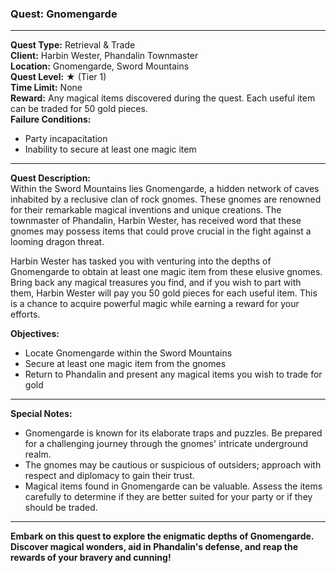 ### Quest: **Gnomengarde**

---

**Quest Type:** Retrieval & Trade  
**Client:** Harbin Wester, Phandalin Townmaster  
**Location:** Gnomengarde, Sword Mountains  
**Quest Level:** ★ (Tier 1)  
**Time Limit:** None  
**Reward:** Any magical items discovered during the quest. Each useful item can be traded for 50 gold pieces.  
**Failure Conditions:**  
- Party incapacitation  
- Inability to secure at least one magic item

---

**Quest Description:**  
Within the Sword Mountains lies Gnomengarde, a hidden network of caves inhabited by a reclusive clan of rock gnomes. These gnomes are renowned for their remarkable magical inventions and unique creations. The townmaster of Phandalin, Harbin Wester, has received word that these gnomes may possess items that could prove crucial in the fight against a looming dragon threat.

Harbin Wester has tasked you with venturing into the depths of Gnomengarde to obtain at least one magic item from these elusive gnomes. Bring back any magical treasures you find, and if you wish to part with them, Harbin Wester will pay you 50 gold pieces for each useful item. This is a chance to acquire powerful magic while earning a reward for your efforts.

**Objectives:**  
- Locate Gnomengarde within the Sword Mountains  
- Secure at least one magic item from the gnomes  
- Return to Phandalin and present any magical items you wish to trade for gold

---

**Special Notes:**  
- Gnomengarde is known for its elaborate traps and puzzles. Be prepared for a challenging journey through the gnomes' intricate underground realm.  
- The gnomes may be cautious or suspicious of outsiders; approach with respect and diplomacy to gain their trust.  
- Magical items found in Gnomengarde can be valuable. Assess the items carefully to determine if they are better suited for your party or if they should be traded.

---

**Embark on this quest to explore the enigmatic depths of Gnomengarde. Discover magical wonders, aid in Phandalin's defense, and reap the rewards of your bravery and cunning!**